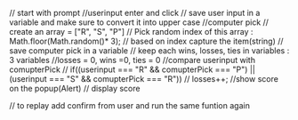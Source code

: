 // start with prompt
//userinput enter and click
   // save user input in a variable and make sure to convert it into upper case
//computer pick 
   // create an array = ["R", "S", "P"]
   // Pick random index of this array : Math.floor(Math.random()* 3);
   // based on index capture the item(string)
   // save computer pick in a variable
// keep each  wins, losses, ties in variables : 3 variables 
  //losses = 0, wins =0, ties = 0
//compare userinput with comupterPick
   // if((userinput === "R" && comupterPick === "P") || (userinput === "S" && comupterPick === "R"))
     // losses++;
//show score on the popup(Alert)
   // display score

// to replay add confirm from user and run the same funtion again